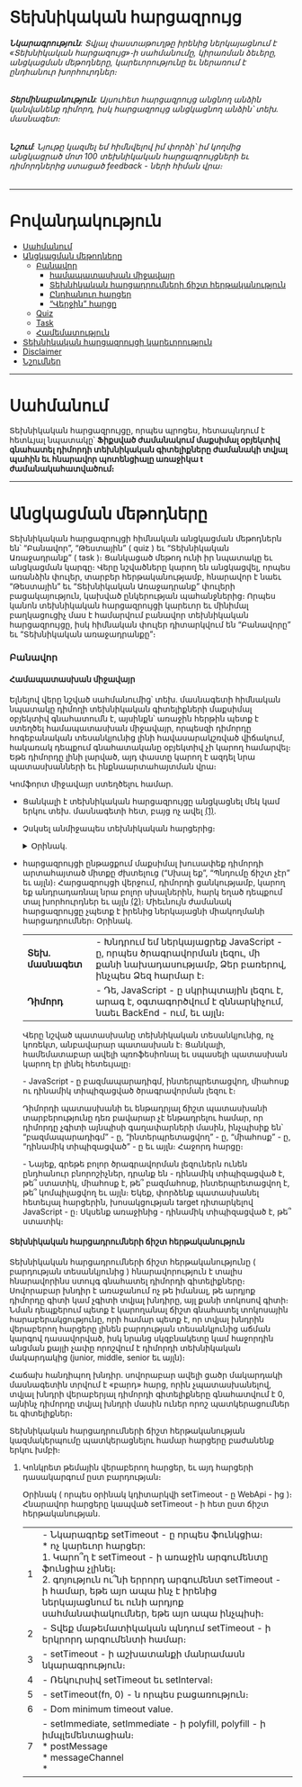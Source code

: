 # Տեխնիկական հարցազրույց

###### **Նկարագրություն**: Տվյալ փաստաթուղթը իրենից ներկայացնում է «Տեխնիկական հարցազույց»֊ի սահմանումը, կիրառման ձեւերը, անցկացման մեթոդները, կարեւորությունը եւ ներառում է ընդհանուր խորհուրդներ։

###### **Տերմինաբանություն**: Այսուհետ հարցազրույց անցնող անձին կանվանենք դիմորդ, իսկ հարցազրույց անցկացնող անձին՝ տեխ. մասնագետ։

###### **Նշում**: Նյութը կազմել եմ հիմնվելով իմ փորձի՝ իմ կողմից անցկացրած մոտ 100 տեխնիկական հարցազրույցների եւ դիմորդներից ստացած feedback - ների հիման վրա։
- - - -

Բովանդակություն
========

* [Սահմանում](#Սահմանում)
* [Անցկացման մեթոդները](#Անցկացման-մեթոդները)
  * [Բանավոր](#Բանավոր)
    * [համապատասխան միջավայր](#Համապատասխան-միջավայր)
    * [Տեխնիկական հարցադրումների ճիշտ հերթականություն](#Տեխնիկական-հարցադրումների-ճիշտ-հերթականություն)
    * [Ընդհանուր հարցեր](#Ընդհանուր-հարցեր)
    * [“Վերջին” հարցը](#Վերջին-հարցը)
  * [Quiz](#quiz)
  * [Task](#task)
  * [Համեմատություն](#Համեմատություն)
* [Տեխնիկական հարցազրույցի կարեւորություն](#Տեխնիկական-հարցազրույցի-կարեւորություն)
* [Disclaimer](#disclaimer)
* [Նշումներ](#Նշումներ)

- - - -

Սահմանում
========

Տեխնիկական հարցազրույցը, որպես պրոցես, հետապնդում է հետևյալ նպատակը՝
**Ֆիքսված ժամանակում մաքսիմալ օբյեկտիվ գնահատել դիմորդի տեխնիկական գիտելիքները ժամանակի տվյալ պահին եւ հնարավոր պոտենցիալը առաջիկա t ժամանակահատվածում։**

- - - -

Անցկացման մեթոդները
========

Տեխնիկական հարցազրույցի հիմնական անցկացման մեթոդներն են՝ “Բանավոր”, “Թեստային” ( quiz ) եւ  “Տեխնիկական Առաջադրանք” ( task )։ Ցանկացած մեթոդ ունի իր նպատակը եւ անցկացման կարգը։ Վերը նշվածները կարող են անցկացվել, որպես առանձին փուլեր, տարբեր հերթականությամբ, հնարավոր է նաեւ “Թեստային” եւ “Տեխնիկական Առաջադրանք” փուլերի բացակայություն, կախված ընկերության պահանջներից։ Որպես կանոն տեխնիկական հարցազրույցի կարեւոր եւ մինիմալ բաղկացուցիչ մաս է համարվում բանավոր տեխնիկական հարցազրույցը, իսկ հիմնական փուլեր դիտարկվում են “Բանավորը” եւ “Տեխնիկական առաջադրանքը”։

### Բանավոր

#### Համապատասխան միջավայր

Ելնելով վերը նշված սահմանումից՝ տեխ. մասնագետի հիմնական նպատակը դիմողի տեխնիկական գիտելիքների մաքսիմալ օբյեկտիվ գնահատումն է, այսինքն՝ առաջին հերթին պետք է ստեղծել համապատասխան միջավայր, որպեսզի դիմորդը հոգեբանական տեսանկյունից լինի հավասարակշռված վիճակում, հակառակ դեպքում գնահատականը օբյեկտիվ չի կարող համարվել։ Եթե դիմորդը լինի լարված, այդ փաստը կարող է ազդել նրա պատասխանների եւ ինքնաարտահայտման վրա։

Կոմֆորտ միջավայր ստեղծելու համար.

  * Ցանկալի է տեխնիկական հարցազրույցը անցկացնել մեկ կամ երկու տեխ. մասնագետի հետ, բայց ոչ ավել [(1)](#Նշում-1).
  * Չսկսել անմիջապես տեխնիկական հարցերից։ <details> <summary>Օրինակ. </summary>
  
      | | |
      | --- | --- |
      | **Տեխ. մասնագետ** | - Բարեւ Ձեզ։ ( ժպիտ :slightly_smiling_face: ) |
      | **Դիմորդ** | - Բարեւ Զեզ։ |
      | **Տեխ. մասնագետ** | - Իմ անունը Կարեն է։ |
      | **Դիմորդ** | - Հաճելի է, Արմեն։ |
      | **Տեխ. մասնագետ** | - Հաճելի է Արմեն ջան, ի՞նչպես եք։ |
      | **Դիմորդ** | - Լավ, շնորհակալություն, Դու՞ք։ |
      | **Տեխ. մասնագետ** | - Լավ, շնորհակալություն, ինչպե՞ս է տրամադրությունը։ |
      | **Դիմորդ** | - Մարտական :) |
      | **Տեխ. մասնագետ** | - Օքայ, Արմեն ջան, լինելու է տեխնիկական հարցազրույց, հիմնականում JavaScript - ից, բայց մինչեւ ֆորմալ հարցադրումներին անցնելը, կխնդրեմ ծանոթանանք, լա՞վ։ Մի քիչ պատմեք Ձեր մասին, կրթություն, փորձ եւ այլն։ |
      | **Դիմորդ** | - ... |
      
      </details>
  * հարցազրույցի ընթացքում մաքսիմալ խուսափեք դիմորդի արտահայտած միտքը ժխտելուց (“Սխալ եք”, “Պնդումը ճիշտ չէր” եւ այլն)։ Հարցազրույցի վերջում, դիմորդի ցանկությամբ, կարող եք անդրադառնալ նրա բոլոր սխալներին, հարկ եղած դեպքում տալ խորհուրդներ եւ այլն [(2)](#Նշում-2)։ Միեւնույն ժամանակ հարցազրույցը չպետք է իրենից ներկայացնի միակողմանի հարցադրումներ։ Օրինակ.  
      
      | | |
      | --- | --- |
      | **Տեխ. մասնագետ** | - Խնդրում եմ ներկայացրեք JavaScript - ը, որպես ծրագրավորման լեզու, մի քանի նախադասությամբ, Ձեր բառերով, ինչպես Ձեզ հարմար է։ |
      | **Դիմորդ** | - Դե, JavaScript - ը սկրիպտային լեզու է, արագ է, օգտագործվում է զննարկիչում, նաեւ BackEnd - ում, եւ այլն։ |
      
      Վերը նշված պատասխանը տեխնիկական տեսանկյունից, ոչ կոռեկտ, անբավարար պատասխան է։ Ցանկալի, համեմատաբար ավելի պռոֆեսիոնալ եւ սպասելի պատասխան կարող էր լինել հետեւյալը։  
      
      &#45; JavaScript - ը բազմապարադիգմ, ինտերպրետացվող, միահոսք ու դինամիկ տիպիզացված ծրագրավորման լեզու է։
      
      Դիմորդի պատասխանի եւ ենթադրյալ ճիշտ պատասխանի տարբերությունը դեռ բավարար չէ ենթադրելու համար, որ դիմորդը չգիտի այնպիսի գաղափարների մասին, ինչպիսիք են՝ “բազմապարադիգմ” - ը, “ինտերպրետացվող” - ը, “միահոսք” - ը, “դինամիկ տիպիզացված” - ը եւ այլն։ Հաջորդ հարցը։  
      
      &#45; Նայեք, գրեթե բոլոր ծրագրավորման լեզուներն ունեն ընդհանուր բնորոշիչներ, դրանք են - դինամիկ տիպիզացված է, թե՞ ստատիկ, միահոսք է, թե՞ բազմահոսք, ինտերպրետացվող է, թե՞ կոմպիլացվող եւ այլն։ Եկեք, փորձենք պատասխանել հետեւյալ հարցերին, խոսակցության target դիտարկելով JavaScript - ը։ Սկսենք առաջինից - դինամիկ տիպիզացված է, թե՞ ստատիկ։  
      
#### Տեխնիկական հարցադրումների ճիշտ հերթականություն

Տեխնիկական հարցադրումների ճիշտ հերթականությունը ( բարդության տեսանկյունից ) հնարավորություն է տալիս հնարավորինս ստույգ գնահատել դիմորդի գիտելիքները։ Սովորաբար խնդիր է առաջանում ոչ թե իմանալ, թե արդյոք դիմորդը գիտի կամ չգիտի տվյալ խնդիրը, այլ քանի տոկոսով գիտի։ Նման դեպքերում պետք է կարողանալ ճիշտ գնահատել տոկոսային հարաբերակցությունը, որի համար պետք է, որ տվյալ խնդրին վերաբերող հարցերը լինեն բարդության տեսանկյունից աճման կարգով դասավորված, իսկ նրանց սկզբնակետը կամ հաջորդին անցման քայլի չափը որոշվում է դիմորդի տեխնիկական մակարդակից (junior, middle, senior եւ այլն)։

Հաճախ հանդիպող խնդիր.
սովորաբար ավելի ցածր մակարդակի մասնագետին տրվում է «բարդ» հարց, որին չպատասխանելով, տվյալ խնդրի վերաբերյալ դիմորդի գիտելիքները գնահատվում է 0, այնինչ դիմորդը տվյալ խնդրի մասին ուներ որոշ պատկերացումներ եւ գիտելիքներ։

Տեխնիկական հարցադրումների ճիշտ հերթականության կազմակերպումը պատկերացնելու համար հարցերը բաժանենք երկու խմբի։

  1. Կոնկրետ թեմային վերաբերող հարցեր, եւ այդ հարցերի դասակարգում ըստ բարդության։  
    
      Օրինակ ( որպես օրինակ կդիտարկվի setTimeout - ը WebApi - ից )։  
      Հնարավոր հարցերը կապված setTimeout - ի հետ ըստ ճիշտ հերթականության.  

      | | |
      | --- | --- |
      | 1 | - Նկարագրեք setTimeout - ը որպես ֆունկցիա։<br/>* ոչ կարեւոր հարցեր: <br/>1. Կարո՞ղ է setTimeout - ի առաջին արգումենտը ֆունցիա չլինել։ <br/>2. գոյություն ու՞նի երրորդ արգումենտ setTimeout - ի համար, եթե այո ապա ինչ է իրենից ներկայացնում եւ ունի արդյոք սահմանափակումներ, եթե այո ապա ինչպիսի։ |
      | 2 | - Տվեք մաթեմատիկական պնդում setTimeout - ի երկրորդ արգումենտի համար։ |
      | 3 | - setTimeout - ի աշխատանքի մանրամասն նկարագրություն։ |
      | 4 | - Ռեկուրսիվ setTimeout եւ setInterval։ |
      | 5 | - setTimeout(fn, 0) - ն որպես բացառություն։ |
      | 6 | - Dom minimum timeout value. |
      | 7 | - setImmediate, setImmediate - ի polyfill, polyfill - ի իմպլեմենտացիան։<br /> * postMessage <br /> * messageChannel <br /> * <script> onreadystatechange |
      | 8 | - process.nextTick, Promise.resolve(). Համեմատությունը setTimeout() - ի հետ |
      | 9 | - Task, MicroTask, տարբերությունները, կատարման հերթականությունը, իմպլեմենտացիան տարբեր զննարկիչներում։  |
      | 10 | - setTimeout - ների կատարման հերթականությունը հերթից, FIFO, LIFO, random |

      Եթե չկազմենք ճիշտ հերթականություն, եւ օրինակ սկսենք խոսել setTimeout - ի մասին սկսելով 6 - րդ հարցից կամ նրա մասնավոր դեպքից, օրինակ.

    	&#45; Խնդրում եմ, նշեք DOM_MIN_TIMEOUT_VALUE - ը կամ DOM_CLAMP_TIMEOUT_NESTING_LEVEL - ը Google Chrome - ում եւ FireFox֊ում։

      ապա հարցի սխալ պատասխանը կամ պատասխանի բացակայությունը չի կարող տալ ոչ մի ինֆորմացիա դիմորդի setTimeout - ի մասին ունեցած գիտելիքների մասին։

      **Օգտագործեք հարցադրումների ճիշտ հերթականություն։**

  
  2. Թեմաներ, որոնց կարող եք անդրադառնալ, միայն եթե դիմորդը համապատասխանում է տվյալ մակարդակին։  
  
      Օրինակ - հարցեր Engine - ից  
      
      * Parsing
        * Lazy Parsing
          * Pre parsing
          * Full parsing
      * Tockenazing/Lexing
      * AST ( Abstract Syntax Tree )
      * JIT (Just in Time compiler)
        * Compile + Optimization
        * Re-optimization / De-optimization
      * Հիշողության ավտոմատ կառավարում - Automate Memory Management - GC
        * համեմատություն Manual memory management - ի հետ
        * առավելություններ/թերություններ
      * Web Assemble
        * toolchain
          * emscripten
          * clang
          * llvm
        * Աշխատանքի մանրամասն նկարագրություն։
      * եւ այլն
      
#### Ընդհանուր հարցեր

Հիմնական հարցերը տրվում են դիտարկվող position - ին վերաբերող հարցերից առանձին ( առաջ կամ հետո ), կարող է անցկացվել նաեւ առանձին փուլով։  
Վերջիններն իրենց հերթին բաժանվում են երկու խմբի.

1. Ընդհանուր ՏՏ զարգացվածության հարցեր  

    * Ալգորիթմների տեսություն
      * Թյուրինգի մեքենա
      * Վերջավոր ավտոմատներ
      * “Բաժանիր եւ տիրիր” - Divide-and-Conquer
      * Սորտավորման ալգորիթմներ
      * ...
    * Օպերացիոն համակարգեր
    * Գրաֆների տեսություն
      * Գրաֆ
      * Ծառ
      * Փնտրման ալգորիթմներ
        * DFS - Depth-First Search
        * BFS - Breadth-First Search
      * Կարճագույն ճանապարհ
      * Մինիմալ կմախքային ենթածառ
      * ...
    * Տվյալների կառուցվածք
      * Հերթ
      * Ստեկ
      * Ցուցակ
      * B-Tree
      * ...
    * Տվյալների հենքեր
    * Հավանականության տեսություն
    * Խաղերի տեսություն
    * Դիսկրետ մաթեմատիկա
    * Ֆունկցիոնալ ծրագրավորման հիմունքներ
    * Կլասիֆիկացիա / Կանխատեսման ալգորիթմներ - Մեքենայական ուսուցում

    **Նշում:** * Տվյալ հարցաշարը կախված ընկերության պահանջներից, դիտարկվող position - ից եւ դիմորդի տեխնիկական մակարդակից, կարող է փոխվել։
    
2. Հարցեր կապված դիմորդի ՏՏ նախասիրություննեի հետ

    | | |
    | --- | --- |
    | 1 | - Նախընտրելի օպերացիոն համակարգ |
    | 2 | - Նախընտրելի տեքստային խմբագրիչ կամ IDE |
    | 3 | - Բացի Ձեր հիմնական ծրագրավորման լեզվից, նշեք այլ լեզուներ, որոնցով հետաքրքրված եք կամ կցանկանայիք աշխատել։ |
    | 4 | - Ինչպե՞ս եք հետեւում նորություններին։ Ի՞նչ ռեսուրսներից եք օգտվում։ |
    | 5 | - Ի՞նչ նպատակների է ծառայում Ձեր GitHub account - ը ( եթե այն կա ) |  
    
    **Նշում:** Տվյալ հարցաշարի ցանկացած հարց, որպես առանձին հարց, հնարավոր է բավարար ինֆորմացիա չտա դիմորդի մասին։ Սակայն բոլոր հարցերի պատասխանները, որպես մեկ ամբողջություն, կարող է թույլ տալ հասկանալ դիմորդի աշխարհայացքը ՏՏ ոլորտում։ Օրինակ. դիտարկեք երկու տարբեր դիմորդների պատասխաններ։  
    
    Տարբերակ 1.  
    
    | | |
    | --- | --- |
    | 1 | - Windows |
    | 2 | - Microsoft Visual Studio, WebStorm, Notepad++ |
    | 3 | - C#, Visual Basic, PHP |
    | 4 | - Փնտրում եմ Google - ում, ինչ ինձ պետք է։ Կարդում եմ Toster.ru, եւ հիմնականում նայում եմ screencast - եր Youtube.com - ում։ |

    Տարբերակ 2.  
    
    | | |
    | --- | --- |
    | 1 | - Linux, Unix-like operating systems. |
    | 2 | - Vim, Sublime Text կամ այլ տեքստային խմբագրիչ, բայց ոչ IDE |
    | 3 | - C/C++, Rust, OCaml, Elixir (Erlang/OPT), Python |
    | 4 | - Medium, Hackernoon, Habr, Twitter… subscribe եղած եմ Google - ի եւ Mozilla - ի Youtube - ի channel - ներին։ |

    **Նշում:** Օրինակները բերված են իրական կյանքից։
    
#### “Վերջին” հարցը

**- Խնդրում եմ գնահատեք Ձեր տեխնիկական գիտելիքները 0 - 10 բալանոց համակարգում։**

Հարցազրույցի ընթացքում տեխ. մասնագետի մոտ ձեւավորվելու է գնահատական, որը կհամարվի ենթադրյալ օբյեկիվ գնահատականը, կարեւոր է ստանալ նաեւ այդ գնահատականը դիմորդի կողմից։ Եւ ստացված երկու գնահատականների համեմատությունից կարելի անել հավելյալ ենթադրություններ։

### Task

Տեխնիկական առաջադրանքը իրենից ներկայացնում է դիտարկվող position - ին համապատասխան տեխնիկական խնդրի ներկայացում։ Տվյալ մեթոդի նպատակը դիմորդի տեխնիկական գիտելիքների գնահատումն է պրակտիկ առաջադրանքների կատարման տեսանկյունից։  
Դրանք կարող են լինել.

* Code quality
* Coding style
* Code architecture
* Naming convention
* File/Folder structure
* ...

##### Կարեւոր կետեր

* Խնդրի ժամանակային տեսանկյունից գնահատումը ( estimation ), պետք է թողնել դիմորդի հայեցողությանը։ Նրա խնդրի բարդության գնահատականը եւ ժամանակ / որակ հարաբերակցությունը կարող է հանդիսանալ հավելյալ տեղեկություն։
* Խնդրի բարդությունը չի հանդիսանում գլխավոր նպատակը, եւ հիմնականում լինում է ավելի ցածր քան դիմորդի տեխնիկական մակարդակը։
* Առաջադրանքի պատասխանները ցանկալի է ստուգվեն մի քանի տեխնիկական մասնագետների կողմից ավելի օբյեկտիվ գնահատական ստանալու համար։
* Առաջադրանքը պետք է ունենա ֆունկցիոնալ եւ տեխնիկական մասնագիր։

### Quiz

Quiz կամ թեստային աշխատանքը իրենից ներկայացնում է ինչ-որ քանակությամբ հարցերի հաջորդականություն հնարավոր պատասխաններով։ Տվյալ մեթոդը կարող է օգտագործվել նախընտրական փուլերի ֆիլտրացիայի համար, կամ որպես հավելյալ ինֆորմացիա հիմնական փուլերին։

### Համեմատություն

* Quiz
 * Առավելություն  
   Մինիմալ ջանքերի գործադրում։
 * Թերություն  
   Հաճախ տրվող հարցերին պատասխանելը եւ բանավոր խոսքի բացակայությունը հնարավոր է, որ չլինի օբյեկտիվ գնահատական։
* Task
 * Առավելություն  
   Պրակտիկ աշխատանքի գնահատման հնարավորություն։
 * Թերություն  
   Սովորաբար “տեխնիկական աշխատանք” - ը կատարվում է remote, եւ վերահսկողության բացակայությունն ու կողմնակի օգնություններից օգտվելու հնարավորության առկայությունը ազդում են աշխատանքի գնահատականի հիմնավոր լինելու վրա։
* Oral
 * Առավելություն  
   Տեսական գիտելիքների օբյեկտիվ գնահատում, բանավոր խոսքի առկայություն։
 * Թերություն  
   Որոշ դեպքերում բարդություն է առաջանում գնահատել դիմորդի գիտելիքները, նրա՝ բանավոր խոսքի կամ ինքնաարտահայտման խնդիրներից ելնելով։

- - - -

Տեխնիկական հարցազրույցի կարեւորություն
========

Ցանկացած տեխնիկական հարցազրույցի անցկացման կարգ միարժեքորեն ցույց է տալիս տվյալ ընկերության տեխնիկական մակարդակը։  
<br />
Հարցազրույց անցկացնող անձի գնահատականի վրա հիմնվելով՝ ընկերությունը կարող է աշխատանքի ընդունել դիմողին։ Հարցազրույց անցկացնող անձի սխալ գնահատականը հետագայում կարող է առաջացնել խնդիրներ։

- - - -

Disclaimer
========

Փաստաթուղթը նպատակ չի հետապնդում կազմելու տեխնիկական հարցազրույցի կարգավորված ընթացք կամ անցկացման փուլեր կոնկրետ ծրագրավորման լեզվի, տեխնոլոգիայի կամ ընկերության համար։ Վերը նշված կետերը հանդիսանում են հիմնական դրույթներ ՏՏ ոլորտում տեխնիկական հարցազրույցների համար, իսկ JavaScript - ը այս դեպքում ուղղակի հանդիսանում էր օրինակ։ ( JavaScript - ի ավելի մանրամասն հարցաշար, որպես հարցազրույցի ուղեցույց կարող եք գտնել հետեւյալ ֆայլում )։ Հեղինակը փորձել է չսահմանել տեխնիկական հարցազրույցի անցկացման փուլերը, պահելու համար փաստաթղթի ճկունությունը։ Հարցազրույցի անցկացման փուլերի քանակը եւ հերթականությունը կարող է կախված լինել ծրագրավորման լեզվից, տեխնոլոգիայից, դիմորդի տեխնիկական մակարդակից, ընկերության պահանջներից ու ռեսուրսներց։ Վերը նշված կետերը կհամարվեն ճիշտ նաեւ կոնկրետ library - ների կամ  framework - երի հետ կապված հարցազրույցների համար։ Օրինակ.  

JavaScript - ReactJs / NodeJs and etc.  
Python - Django and etc.  
Rust - Exonum and etc.  
...


- - - -

Նշումներ
========

###### Նշում 1

Երկուսից ավելի տեխ. մասնագետների ներկայությունը սենյակում (որում անցկացվելու է հարցազրույցը) կարող է ստեղծել ճնշող մթնոլորտ։ Երկրորդ տեխ. մասնագետի ներկայությունը ցանկալի է ավելի օբյեկտիվ կարծիք կազմելու համար։ Սակայն, եթե տեխ. մասնագետը փորձառու է եւ կարող է անցկացնել հարցազրույցը միայնակ, ապա մեկ տեխ. մասնագետի ներկայությունը կլինի ավելի օպտիմալ։

###### Նշում 2

Հարցազրույցի վերջում, անկախ դիմորդի գնահատականից կամ նրա պոտենցիալ թեքնածու լինել կամ չլինելուց, տրամադրեք 5 րոպե խորհրդակցության համար, նշեք կատարված սխալները, տվեք խորհուրդներ, ուղղորդեք եւ ցույց տվեք այն բացերը, որն ունի տեխիկական գիտելիքներում։ Ուղարկեք համապատասխան հոդվածների հղումներ, գրքեր կամ այլ ռեսուրսներ բացը լրացնելու համար։ Դարձնենք աշխարհը փոքր-ինչ ավելի լավը :slightly_smiling_face:)

Շնորհակալություն։
- - - -

